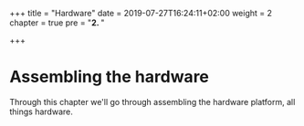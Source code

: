 +++
title = "Hardware"
date = 2019-07-27T16:24:11+02:00
weight = 2
chapter = true
pre = "<b>2. </b>"

+++

# Assembling the hardware

Through this chapter we'll go through assembling the hardware platform, all things hardware.

